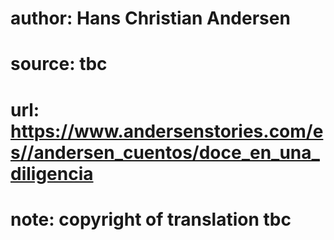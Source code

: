 # author: Hans Christian Andersen
# source: tbc
# url: https://www.andersenstories.com/es//andersen_cuentos/doce_en_una_diligencia
# note: copyright of translation tbc


